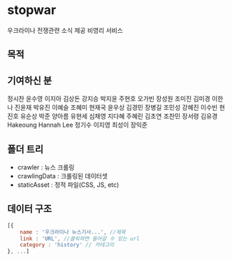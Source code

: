 # stopwar
우크라이나 전쟁관련 소식 제공 비영리 서비스

## 목적

## 기여하신 분
정시찬
윤수영
이지아
김상돈
강지승
박지윤
주현호
오가빈
장성원
조미진
김미경
이한나
진윤재
박유진
이예슬
조혜미
현재국
윤우상
김경민
장병길
조민성
강혜진
이수빈
현진호
유순상
박준
양아름
유현세
심채영
지다혜
주혜린
김초연
조찬민
장서령
김유경
Hakeoung Hannah Lee
정기수
이지영
최성이
장익준

## 폴더 트리
* crawler : 뉴스 크롤링
* crawlingData : 크롤링된 데이터셋
* staticAsset : 정적 파일(CSS, JS, etc)

## 데이터 구조
```javascript
[{
    name : '우크라이나 뉴스기사...', //제목
    link : 'URL', //클릭하면 들어갈 수 있는 url
    category : 'history' // 카테고리
}, ...]
```
